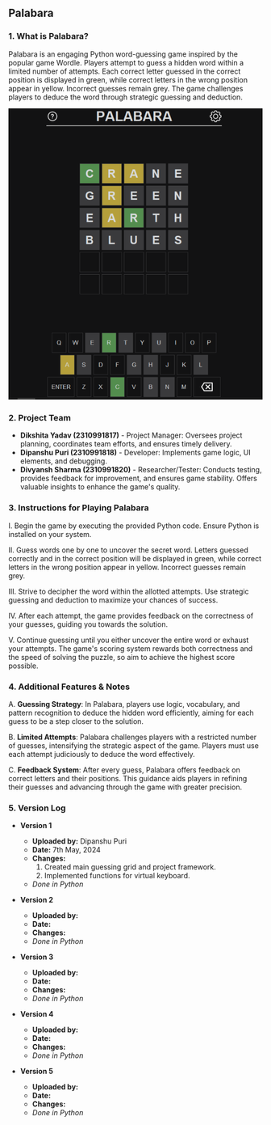## Palabara

### 1. What is Palabara?
Palabara is an engaging Python word-guessing game inspired by the popular game Wordle. Players attempt to guess a hidden word within a limited number of attempts. Each correct letter guessed in the correct position is displayed in green, while correct letters in the wrong position appear in yellow. Incorrect guesses remain grey. The game challenges players to deduce the word through strategic guessing and deduction.

![screenshot](images/screenshot2.png)

### 2. Project Team
- **Dikshita Yadav (2310991817)** - Project Manager: Oversees project planning, coordinates team efforts, and ensures timely delivery.
- **Dipanshu Puri (2310991818)** - Developer: Implements game logic, UI elements, and debugging.
- **Divyansh Sharma (2310991820)** - Researcher/Tester: Conducts testing, provides feedback for improvement, and ensures game stability. Offers valuable insights to enhance the game's quality.

### 3. Instructions for Playing Palabara
I. Begin the game by executing the provided Python code. Ensure Python is installed on your system.

II. Guess words one by one to uncover the secret word. Letters guessed correctly and in the correct position will be displayed in green, while correct letters in the wrong position appear in yellow. Incorrect guesses remain grey.

III. Strive to decipher the word within the allotted attempts. Use strategic guessing and deduction to maximize your chances of success.

IV. After each attempt, the game provides feedback on the correctness of your guesses, guiding you towards the solution.

V. Continue guessing until you either uncover the entire word or exhaust your attempts. The game's scoring system rewards both correctness and the speed of solving the puzzle, so aim to achieve the highest score possible.

### 4. Additional Features & Notes
A. **Guessing Strategy**: In Palabara, players use logic, vocabulary, and pattern recognition to deduce the hidden word efficiently, aiming for each guess to be a step closer to the solution.

B. **Limited Attempts**: Palabara challenges players with a restricted number of guesses, intensifying the strategic aspect of the game. Players must use each attempt judiciously to deduce the word effectively.

C. **Feedback System**: After every guess, Palabara offers feedback on correct letters and their positions. This guidance aids players in refining their guesses and advancing through the game with greater precision.

### 5. Version Log

- **Version 1**
  - **Uploaded by:** Dipanshu Puri
  - **Date:** 7th May, 2024
  - **Changes:**
    1. Created main guessing grid and project framework.
    2. Implemented functions for virtual keyboard.
  - *Done in Python*

- **Version 2**
  - **Uploaded by:**
  - **Date:**
  - **Changes:**
  - *Done in Python*

- **Version 3**
  - **Uploaded by:**
  - **Date:**
  - **Changes:**
  - *Done in Python*

- **Version 4**
  - **Uploaded by:**
  - **Date:**
  - **Changes:**
  - *Done in Python*

- **Version 5**
  - **Uploaded by:**
  - **Date:**
  - **Changes:**
  - *Done in Python*
